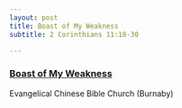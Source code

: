 ```yaml
---
layout: post
title: Boast of My Weakness
subtitle: 2 Corinthians 11:18-30

---
```


### [Boast of My Weakness](/boast-of-weakness)
Evangelical Chinese Bible Church (Burnaby)
